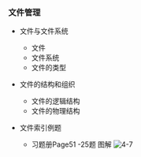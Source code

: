 ### 文件管理 
+ 文件与文件系统
  + 文件
  + 文件系统
  + 文件的类型
+ 文件的结构和组织
  + 文件的逻辑结构
  + 文件的物理结构
  
+ 文件索引例题
  + 习题册Page51 -25题
    图解
    ![4-7](https://github.com/flysafely/Software-Design-Engineer-Note/blob/master/%E7%AC%AC%E5%9B%9B%E7%AB%A0-%E6%93%8D%E4%BD%9C%E7%B3%BB%E7%BB%9F%E7%9F%A5%E8%AF%86/%E6%9C%AC%E7%AB%A0%E5%9B%BE%E7%A4%BA/4-3.jpg)
